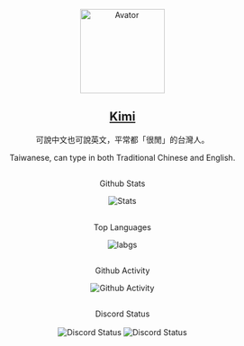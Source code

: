 <!--
頭像
-->
<p align="center">
 <img width="150px" src="https://cdn.discordapp.com/attachments/589333784307171341/970429371842183249/FLcsYz_VUAEJJ4K.jpg" align="center" alt="Avator" />
 <h2 align="center">
   <a href="https://discords.com/bio/p/b43e069b-5741-4b68-4380-bb63e3928157">
     Kimi
   </a>
 </h2>
 <p align="center">
  可說中文也可說英文，平常都「很閒」的台灣人。
 </p>
 <p align="center">
  Taiwanese, can type in both Traditional Chinese and English.
 </p>

</p>

<!--
Github Stats
-->
<p align="center">
 <h2 align="center">
 </h2>
 <p align="center">
  Github Stats
 </p>
</p>

<p align="center">
 <img src="https://github-readme-stats.vercel.app/api?username=Kimi898246&count_private=true&show_icons=true&line_height=20&show_icons=true&theme=dracula" align="center" alt="Stats" />
</p>
<!--
Top Langs
-->
<p align="center">
 <h2 align="center">
 </h2>
 <p align="center">
  Top Languages
 </p>
</p>

<p align="center">
 <img src="https://github-readme-stats.vercel.app/api/top-langs/?username=Kimi898246&layout=compact&langs_count=8&card_width=445&show_icons=true&theme=dracula" align="center" alt="labgs" />
</p>
<!--
Github Activity
-->
<p align="center">
 <h2 align="center">
 </h2>
 <p align="center">
  Github Activity
 </p>
</p>

<p align="center">
 <img src="https://activity-graph.herokuapp.com/graph?username=Kimi898246&theme=rogue" align="center" alt="Github Activity" />
</p>

<!--
Discord
-->
<p align="center">
 <h2 align="center">
 </h2>
 <p align="center">
  Discord Status
 </p>
</p>
 <p align="center">
 <img align="center" src="https://lanyard.cnrad.dev/api/325290687698567168" alt="Discord Status"> <!--kimi-->
 <img align="center" src="https://lanyard.cnrad.dev/api/252090676068614145" alt="Discord Status"> <!--magi-->
</p>
